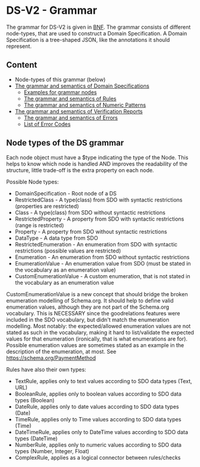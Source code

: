 # DS-V2 - Grammar

The grammar for DS-V2 is given in [BNF](https://en.wikipedia.org/wiki/Backus%E2%80%93Naur_form). The grammar consists of different node-types, that are used to construct a Domain Specification. A Domain Specification is a tree-shaped JSON, like the annotations it should represent.

## Content

* Node-types of this grammar (below)
* [The grammar and semantics of Domain Specifications](DomainSpecification/README.md)
  * [Examples for grammar nodes](./DomainSpecification/Examples)
  * [The grammar and semantics of Rules](Rules/README.md)  
  * [The grammar and semantics of Numeric Patterns](NumericPattern/README.md)  
* [The grammar and semantics of Verification Reports](VerificationReport/README.md)
    * [The grammar and semantics of Errors](./VerificationReport/Error.md)
    * [List of Error Codes](./VerificationReport/ErrorCodes.md)


## Node types of the DS grammar

Each node object must have a $type indicating the type of the Node. This helps to know which node is handled AND improves the readability of the structure, little trade-off is the extra property on each node.

Possible Node types:

*   DomainSpecification - Root node of a DS
*   RestrictedClass - A type(class) from SDO with syntactic restrictions (properties are restricted)
*   Class - A type(class) from SDO without syntactic restrictions
*   RestrictedProperty - A property from SDO with syntactic restrictions (range is restricted)
*   Property - A property from SDO without syntactic restrictions
*   DataType - A data type from SDO
*   RestrictedEnumeration - An enumeration from SDO with syntactic restrictions (possible values are restricted)
*   Enumeration - An enumeration from SDO without syntactic restrictions
*   EnumerationValue - An enumeration value from SDO (must be stated in the vocabulary as an enumeration value)
*   CustomEnumerationValue - A custom enumeration, that is not stated in the vocabulary as an enumeration value

CustomEnumerationValue is a new concept that should bridge the broken enumeration modelling of Schema.org. It should help to define valid enumeration values, although they are not part of the Schema.org vocabulary.
This is NECESSARY since the goodrelations features were included in the SDO vocabulary, but didn't match the enumeration modelling. Most notably: the expected/allowed enumeration values are not stated as such in the vocabulary, making it hard to list/validate the expected values for that enumeration (ironically, that is what enumerations are for). Possible enumeration values are sometimes stated as an example in the description of the enumeration, at most. See https://schema.org/PaymentMethod

Rules have also their own types:

*   TextRule, applies only to text values according to SDO data types (Text, URL)
*   BooleanRule, applies only to boolean values according to SDO data types (Boolean)
*   DateRule, applies only to date values according to SDO data types (Date)
*   TimeRule, applies only to Time values according to SDO data types (Time)
*   DateTimeRule, applies only to DateTime values according to SDO data types (DateTime)
*   NumberRule, applies only to numeric values according to SDO data types (Number, Integer, Float)
*   ComplexRule, applies as a logical connector between rules/checks




